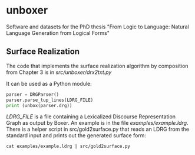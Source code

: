 # unboxer
Software and datasets for the PhD thesis "From Logic to Language: Natural Language Generation from Logical Forms"

## Surface Realization

The code that implements the surface realization algorithm by composition from Chapter 3 is in _src/unboxer/drx2txt.py_

It can be used as a Python module:

```python
parser = DRGParser()
parser.parse_tup_lines(LDRG_FILE)
print (unbox(parser.drg))
```
*LDRG_FILE* is a file containing a Lexicalized Discourse Representation Graph as output by Boxer. An example is in the file _examples/example.ldrg_. There is a helper script in src/gold2surface.py that reads an LDRG from the standard input and prints out the generated surface form:

```
cat examples/example.ldrg | src/gold2surface.py
```

